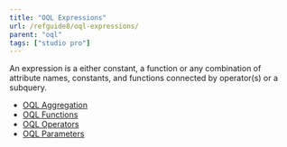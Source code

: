 ```yaml
---
title: "OQL Expressions"
url: /refguide8/oql-expressions/
parent: "oql"
tags: ["studio pro"]
---
```


An expression is a either constant, a function or any combination of attribute names, constants, and functions connected by operator(s) or a subquery.

*   [OQL Aggregation](/refguide8/oql-aggregation/)
*   [OQL Functions](/refguide8/oql-functions/)
*   [OQL Operators](/refguide8/oql-operators/)
*   [OQL Parameters](/refguide8/oql-parameters/)
